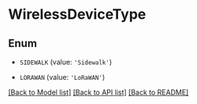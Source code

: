 # WirelessDeviceType


## Enum

* `SIDEWALK` (value: `'Sidewalk'`)

* `LORAWAN` (value: `'LoRaWAN'`)

[[Back to Model list]](../README.md#documentation-for-models) [[Back to API list]](../README.md#documentation-for-api-endpoints) [[Back to README]](../README.md)


